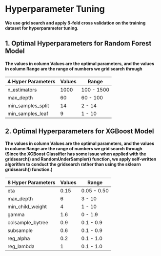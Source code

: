 # Hyperparameter Tuning
#### We use grid search and apply 5-fold cross validation on the training dataset for hyperparameter tuning. 

## 1. Optimal Hyperparameters for Random Forest Model
#### The values in column Values are the optimal parameters, and the values in column Range are the range of numbers we grid search through
| 4 Hyper Parameters  | Values             | Range              |
|---------------------|--------------------|--------------------|
| n_estimators        | 1000               | 100 - 1500         |
| max_depth           | 60                 | 60 - 100           |
| min_samples_split   | 14                 | 2 - 14             |
| min_samples_leaf     | 9                  | 1 - 10             |


## 2. Optimal Hyperparameters for XGBoost Model
#### The values in column Values are the optimal parameters, and the values in column Range are the range of numbers we grid search through <br> (Since the XGBoost Classifier has some issue when applied with the gridsearch() and RandomUnderSampler() function, we apply self-written algorithm to conduct the gridsearch rather than using the sklearn gridsearch() function.)

| 8 Hyper Parameters  | Values             | Range              |
|---------------------|--------------------|--------------------|
| eta                 | 0.15               | 0.05 - 0.50        |
| max_depth           | 6                  | 3 - 10             |
| min_child_weight    | 4                  | 1 - 10             |
| gamma               | 1.6                | 0 - 1.9            |
| colsample_bytree    | 0.9                | 0.1 - 0.9          |
| subsample           | 0.6                | 0.1 - 0.9          |
| reg_alpha           | 0.2                | 0.1 - 1.0          |
| reg_lambda          | 1                  | 0.1 - 1.0          |

